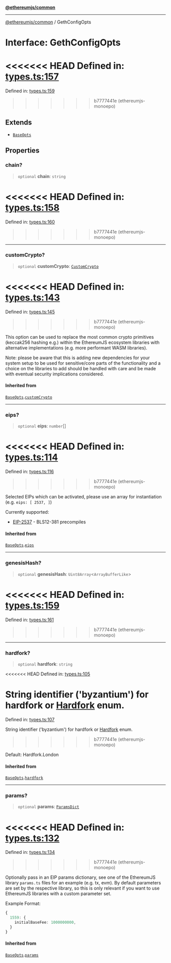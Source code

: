 [**@ethereumjs/common**](../README.md)

***

[@ethereumjs/common](../README.md) / GethConfigOpts

# Interface: GethConfigOpts

<<<<<<< HEAD
Defined in: [types.ts:157](https://github.com/ethereumjs/ethereumjs-monorepo/blob/master/packages/common/src/types.ts#L157)
=======
Defined in: [types.ts:159](https://github.com/Dargon789/ethereumjs-monorepo/blob/master/packages/common/src/types.ts#L159)
>>>>>>> b7777441e (ethereumjs-monoepo)

## Extends

- [`BaseOpts`](BaseOpts.md)

## Properties

### chain?

> `optional` **chain**: `string`

<<<<<<< HEAD
Defined in: [types.ts:158](https://github.com/ethereumjs/ethereumjs-monorepo/blob/master/packages/common/src/types.ts#L158)
=======
Defined in: [types.ts:160](https://github.com/Dargon789/ethereumjs-monorepo/blob/master/packages/common/src/types.ts#L160)
>>>>>>> b7777441e (ethereumjs-monoepo)

***

### customCrypto?

> `optional` **customCrypto**: [`CustomCrypto`](CustomCrypto.md)

<<<<<<< HEAD
Defined in: [types.ts:143](https://github.com/ethereumjs/ethereumjs-monorepo/blob/master/packages/common/src/types.ts#L143)
=======
Defined in: [types.ts:145](https://github.com/Dargon789/ethereumjs-monorepo/blob/master/packages/common/src/types.ts#L145)
>>>>>>> b7777441e (ethereumjs-monoepo)

This option can be used to replace the most common crypto primitives
(keccak256 hashing e.g.) within the EthereumJS ecosystem libraries
with alternative implementations (e.g. more performant WASM libraries).

Note: please be aware that this is adding new dependencies for your
system setup to be used for sensitive/core parts of the functionality
and a choice on the libraries to add should be handled with care
and be made with eventual security implications considered.

#### Inherited from

[`BaseOpts`](BaseOpts.md).[`customCrypto`](BaseOpts.md#customcrypto)

***

### eips?

> `optional` **eips**: `number`[]

<<<<<<< HEAD
Defined in: [types.ts:114](https://github.com/ethereumjs/ethereumjs-monorepo/blob/master/packages/common/src/types.ts#L114)
=======
Defined in: [types.ts:116](https://github.com/Dargon789/ethereumjs-monorepo/blob/master/packages/common/src/types.ts#L116)
>>>>>>> b7777441e (ethereumjs-monoepo)

Selected EIPs which can be activated, please use an array for instantiation
(e.g. `eips: [ 2537, ]`)

Currently supported:

- [EIP-2537](https://eips.ethereum.org/EIPS/eip-2537) - BLS12-381 precompiles

#### Inherited from

[`BaseOpts`](BaseOpts.md).[`eips`](BaseOpts.md#eips)

***

### genesisHash?

> `optional` **genesisHash**: `Uint8Array`\<`ArrayBufferLike`\>

<<<<<<< HEAD
Defined in: [types.ts:159](https://github.com/ethereumjs/ethereumjs-monorepo/blob/master/packages/common/src/types.ts#L159)
=======
Defined in: [types.ts:161](https://github.com/Dargon789/ethereumjs-monorepo/blob/master/packages/common/src/types.ts#L161)
>>>>>>> b7777441e (ethereumjs-monoepo)

***

### hardfork?

> `optional` **hardfork**: `string`

<<<<<<< HEAD
Defined in: [types.ts:105](https://github.com/ethereumjs/ethereumjs-monorepo/blob/master/packages/common/src/types.ts#L105)

String identifier ('byzantium') for hardfork or [Hardfork](../variables/Hardfork.md) enum.
=======
Defined in: [types.ts:107](https://github.com/Dargon789/ethereumjs-monorepo/blob/master/packages/common/src/types.ts#L107)

String identifier ('byzantium') for hardfork or [Hardfork](../enumerations/Hardfork.md) enum.
>>>>>>> b7777441e (ethereumjs-monoepo)

Default: Hardfork.London

#### Inherited from

[`BaseOpts`](BaseOpts.md).[`hardfork`](BaseOpts.md#hardfork)

***

### params?

> `optional` **params**: [`ParamsDict`](../type-aliases/ParamsDict.md)

<<<<<<< HEAD
Defined in: [types.ts:132](https://github.com/ethereumjs/ethereumjs-monorepo/blob/master/packages/common/src/types.ts#L132)
=======
Defined in: [types.ts:134](https://github.com/Dargon789/ethereumjs-monorepo/blob/master/packages/common/src/types.ts#L134)
>>>>>>> b7777441e (ethereumjs-monoepo)

Optionally pass in an EIP params dictionary, see one of the
EthereumJS library `params.ts` files for an example (e.g. tx, evm).
By default parameters are set by the respective library, so this
is only relevant if you want to use EthereumJS libraries with a
custom parameter set.

Example Format:

```ts
{
  1559: {
    initialBaseFee: 1000000000,
  }
}
```

#### Inherited from

[`BaseOpts`](BaseOpts.md).[`params`](BaseOpts.md#params)

